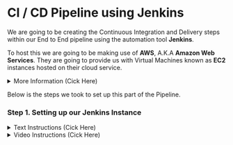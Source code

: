 # CI / CD Pipeline using Jenkins

We are going to be creating the Continuous Integration and Delivery steps within our End to End pipeline using the automation tool **Jenkins**.

To host this we are going to be making use of **AWS**, A.K.A **Amazon Web Services**. They are going to provide us with Virtual Machines known as **EC2** instances hosted on their cloud service.

<details>
<summary>More Information (Cick Here)</summary>
<p>

### Further Information on Key Words

1. _**What is Jenkins?**_ - Jenkins is an automation server commonly used to support building, deploying and automating any project pipeline. It is open source, meaning there are thousands of amazing plugins.
2. _**What is AWS**_ - Amazon Web Services is an on-demand cloud platform that provides services to companies requiring database storage, content delivery, or other functionality.
3. _**What is a EC2**_ - A Service on AWS it stands for _Amazon Elastic Compute Cloud_ is a web service that provides secure, resizable compute capacity in the cloud. Designed to make web-scaling easier and allows access to VMs on Amazons computing environment.
4. _**VPC**_ - 
5. _**Subnet**_ - 

</p>
</details>

Below is the steps we took to set up this part of the Pipeline.

### Step 1. Setting up our Jenkins Instance

<details>
<summary>Text Instructions (Cick Here)</summary>
<p>

Go to Amazon Web Services Console and navigate to the EC2 Service, from there select **Create Service**.

Then Choose the **Ubuntu 16.04 LTS (HVM)** on **64-bit(x86)**.

![Image_of_step1_creating_EM2](img/Step_1_EM2_Setup.PNG)

Now Choose the **t2.micro** type, this is big enough as we are only running small jobs on our server.

![Image_of_step2_creating_EM2](img/Step_2_EM2_Setup.PNG)

Configure the instance so it is attached to a VPC, Subnet and Auto-assign public IP. Make sure you attach it to your own VPC if you have one.

![Image_of_step3_creating_EM2](img/Step_3_EM2_Setup.PNG)

For storage, leave it as it is as this is enough for our server. If it was bigger 8GB may not be enough.

![Image_of_step4_creating_EM2](img/Step_4_EM2_Setup.PNG)

Now give the Instance a memorable and meaningful name as this is what it will appear as in the instances dropdown.

![Image_of_step5_creating_EM2](img/Step_5_EM2_Setup.PNG)

For the Security Group, you need to create a set of necessary inbound and outbound rules. These will allow access into our server with specific access rights. I already had a pre-made security group so I used that but you can go ahead and create your own.

The Security group rules should look like so:

**Inbound Rules**

| **Type**   | **Protocol** | **Port range** | **Source**      | **Description**                  |
|------------|--------------|----------------|-----------------|----------------------------------|
| HTTP       | TCP          | 80             | 0.0.0.0/0       | HTTP Access                      |
| HTTP       | TCP          | 80             | ::/0            | HTTP Access                      |
| Custom TCP | TCP          | 8080           | 0.0.0.0/0       | Jenkins Default Port             |
| Custom TCP | TCP          | 8080           | ::/0            | Jenkins Default Port             |
| SSH        | TCP          | 22             | <your_ipv4>/32  | SSH From your IP                 |
| SSH        | TCP          | 22             | <slave_ipv4>/32 | SSH From Slave Node              |
| SMTP        | TCP          | 25             | 0.0.0.0/0 | Allow Emails to be sent on SMTP Port               |
| SMTP        | TCP          | 25             | ::/0 | Allow Emails to be sent on SMTP Port              |
| Custom TCP | TCP          | 3000           | 0.0.0.0/0       | NodeJS default Port              |
| Custom TCP | TCP          | 3000           | ::/0            | NodeJS default Port              |
| HTTPS      | TCP          | 443            | 0.0.0.0/0       | HTTPS Access                     |
| HTTPS      | TCP          | 443            | ::/0            | HTTPS Access                     |
| Custom TCP | TCP          | 9007           | 0.0.0.0/0       | Allow Slave access  on this Port |
| Custom TCP | TCP          | 9007           | ::/0            | Allow Slave access on this Port  |

**Outbound Rules**

| **Type**    | **Protocol** | **Port range** | **Source** | **Description**       |
|-------------|--------------|----------------|------------|-----------------------|
| All traffic | All          | All            | 0.0.0.0/0  | Allow All Traffic Out |

_This is me selecting an existing Security Group_.

![Image_of_step6_creating_EM2](img/Step_6_EM2_Setup.PNG)

Now launch the instance, and choose a key that will be used to SSH into the instance later on to set it up. In this case I chose the DevOpsStudentKey

![Image_of_step7_creating_EM2](img/Step_7_EM2_Setup.PNG)

Now we should be able to view our instance in the main menu, we can also get the IP if we click it and copy the public IPv4 address. Copy this address for now as we will need it in the next step.

![Image_of_step8_creating_EM2](img/Step_8_EM2_Setup.PNG)

Now go into a unix-based terminal on your system, in my case the GitBash Terminal. and write the following command. Make sure you have the corresponding key you set in the `.ssh` folder.

```bash
# SSH into the Jenkins instance using SSH
ssh -i ~/.ssh/DevOpsStudentKey ubuntu@<ipv4_of_EM2>
```

Once you are inside we need to install Jenkins and start it on our instance. Instance is by default running on port `8080`.

```bash
# Install Java Development Kit (JDK)
sudo apt update
sudo apt install openjdk-8-jdk

# Install Jenkins
wget -q -O - https://pkg.jenkins.io/debian/jenkins-ci.org.key | sudo apt-key add -

echo "deb https://pkg.jenkins.io/debian-stable binary/" | sudo tee /etc/apt/sources.list.d/jenkins.list

# Update Machine
sudo apt-get update -y
sudo apt-get install jenkins
sudo systemctl start jenkins
sudo systemctl status jenkins
```

This should then display a success message like the one below, if the server has been successfully installed.

![Image_of_step9_creating_EM2](img/Step_9_EM2_Setup.PNG)

We are going to set up the Jenkins Server in our browser in the next step...

</p>
</details>

<details>
<summary>Video Instructions (Cick Here)</summary>
<p>

**This is a Gif of the Steps to take**, it less descriptive than the text but is here for extra help of what steps you need to take.

_Video to go here..._

</p>
</details>


